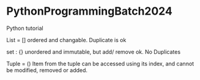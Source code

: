 # PythonProgrammingBatch2024
Python tutorial

List = [] ordered and changable. Duplicate is ok

set : {} unordered and immutable, but add/ remove ok. No Duplicates

Tuple = () Item from the tuple can be accessed using its index, and cannot be modified, removed or added.